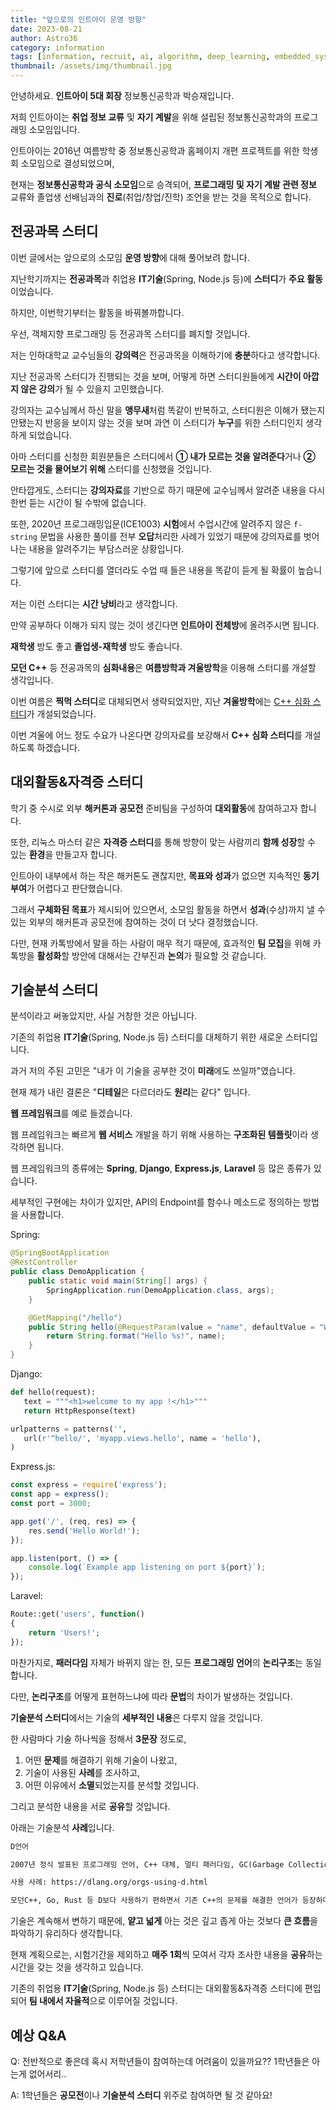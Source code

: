 ```yaml
---
title: "앞으로의 인트아이 운영 방향"
date: 2023-08-21
author: Astro36
category: information
tags: [information, recruit, ai, algorithm, deep_learning, embedded_system, hardware]
thumbnail: /assets/img/thumbnail.jpg
---
```


안녕하세요. **인트아이 5대 회장** 정보통신공학과 박승재입니다.

저희 인트아이는 **취업 정보 교류** 및 **자기 계발**을 위해 설립된 정보통신공학과의 프로그래밍 소모임입니다.

인트아이는 2016년 여름방학 중 정보통신공학과 홈페이지 개편 프로젝트를 위한 학생회 소모임으로 결성되었으며,

현재는 **정보통신공학과 공식 소모임**으로 승격되어, **프로그래밍 및 자기 계발 관련 정보** 교류와 졸업생 선배님과의 **진로**(취업/창업/진학) 조언을 받는 것을 목적으로 합니다.

## 전공과목 스터디

이번 글에서는 앞으로의 소모임 **운영 방향**에 대해 풀어보려 합니다.

지난학기까지는 **전공과목**과 취업용 **IT기술**(Spring, Node.js 등)에 **스터디**가 **주요 활동**이었습니다.

하지만, 이번학기부터는 활동을 바꿔볼까합니다.

우선, 객체지향 프로그래밍 등 전공과목 스터디를 폐지할 것입니다.

저는 인하대학교 교수님들의 **강의력**은 전공과목을 이해하기에 **충분**하다고 생각합니다.

지난 전공과목 스터디가 진행되는 것을 보며, 어떻게 하면 스터디원들에게 **시간이 아깝지 않은 강의**가 될 수 있을지 고민했습니다.

강의자는 교수님께서 하신 말을 **앵무새**처럼 똑같이 반복하고, 스터디원은 이해가 됐는지 안됐는지 반응을 보이지 않는 것을 보며 과연 이 스터디가 **누구**를 위한 스터디인지 생각하게 되었습니다.

아마 스터디를 신청한 회원분들은 스터디에서 **① 내가 모르는 것을 알려준다**거나 **② 모르는 것을 물어보기 위해** 스터디를 신청했을 것입니다.

안타깝게도, 스터디는 **강의자료**를 기반으로 하기 때문에 교수님께서 알려준 내용을 다시 한번 듣는 시간이 될 수밖에 없습니다.

또한, 2020년 프로그래밍입문(ICE1003) **시험**에서 수업시간에 알려주지 않은 `f-string` 문법을 사용한 풀이를 전부 **오답**처리한 사례가 있었기 때문에 강의자료를 벗어나는 내용을 알려주기는 부담스러운 상황입니다.

그렇기에 앞으로 스터디를 열더라도 수업 때 들은 내용을 똑같이 듣게 될 확률이 높습니다.

저는 이런 스터디는 **시간 낭비**라고 생각합니다.

만약 공부하다 이해가 되지 않는 것이 생긴다면 **인트아이 전체방**에 올려주시면 됩니다.

**재학생** 방도 좋고 **졸업생-재학생** 방도 좋습니다.

**모던 C++** 등 전공과목의 **심화내용**은 **여름방학과 겨울방학**을 이용해 스터디를 개설할 생각입니다.

이번 여름은 **찍먹 스터디**로 대체되면서 생략되었지만, 지난 **겨울방학**에는 [C++ 심화 스터디](https://github.com/int-i/2023-1-cpp-advanced-study)가 개설되었습니다.

이번 겨울에 어느 정도 수요가 나온다면 강의자료를 보강해서 **C++ 심화 스터디**를 개설하도록 하겠습니다.

## 대외활동&자격증 스터디

학기 중 수시로 외부 **해커톤과 공모전** 준비팀을 구성하여 **대외활동**에 참여하고자 합니다.

또한, 리눅스 마스터 같은 **자격증 스터디**를 통해 방향이 맞는 사람끼리 **함께 성장**할 수 있는 **환경**을 만들고자 합니다.

인트아이 내부에서 하는 작은 해커톤도 괜찮지만, **목표와 성과**가 없으면 지속적인 **동기부여**가 어렵다고 판단했습니다.

그래서 **구체화된 목표**가 제시되어 있으면서, 소모임 활동을 하면서 **성과**(수상)까지 낼 수 있는 외부의 해커톤과 공모전에 참여하는 것이 더 낫다 결정했습니다.

다만, 현재 카톡방에서 말을 하는 사람이 매우 적기 때문에, 효과적인 **팀 모집**을 위해 카톡방을 **활성화**할 방안에 대해서는 간부진과 **논의**가 필요할 것 같습니다.

## 기술분석 스터디

분석이라고 써놓았지만, 사실 거창한 것은 아닙니다.

기존의 취업용 **IT기술**(Spring, Node.js 등) 스터디를 대체하기 위한 새로운 스터디입니다.

과거 저의 주된 고민은 "내가 이 기술을 공부한 것이 **미래**에도 쓰일까"였습니다.

현재 제가 내린 결론은 "**디테일**은 다르더라도 **원리**는 같다" 입니다.

**웹 프레임워크**를 예로 들겠습니다.

웹 프레임워크는 빠르게 **웹 서비스** 개발을 하기 위해 사용하는 **구조화된 템플릿**이라 생각하면 됩니다.

웹 프레임워크의 종류에는 **Spring**, **Django**, **Express.js**, **Laravel** 등 많은 종류가 있습니다.

세부적인 구현에는 차이가 있지만, API의 Endpoint를 함수나 메소드로 정의하는 방법을 사용합니다.

Spring:

```java
@SpringBootApplication
@RestController
public class DemoApplication {
    public static void main(String[] args) {
        SpringApplication.run(DemoApplication.class, args);
    }

    @GetMapping("/hello")
    public String hello(@RequestParam(value = "name", defaultValue = "World") String name) {
        return String.format("Hello %s!", name);
    }
}
```

Django:

```py
def hello(request):
   text = """<h1>welcome to my app !</h1>"""
   return HttpResponse(text)

urlpatterns = patterns('',
   url(r'^hello/', 'myapp.views.hello', name = 'hello'),
)
```

Express.js:

```js
const express = require('express');
const app = express();
const port = 3000;

app.get('/', (req, res) => {
    res.send('Hello World!');
});

app.listen(port, () => {
    console.log(`Example app listening on port ${port}`);
});
```

Laravel:

```php
Route::get('users', function()
{
    return 'Users!';
});
```

마찬가지로, **패러다임** 자체가 바뀌지 않는 한, 모든 **프로그래밍 언어**의 **논리구조**는 동일합니다.

다만, **논리구조**를 어떻게 표현하느냐에 따라 **문법**의 차이가 발생하는 것입니다.

**기술분석 스터디**에서는 기술의 **세부적인 내용**은 다루지 않을 것입니다.

한 사람마다 기술 하나씩을 정해서 **3문장** 정도로,

1. 어떤 **문제**를 해결하기 위해 기술이 나왔고,
2. 기술이 사용된 **사례**를 조사하고,
3. 어떤 이유에서 **소멸**되었는지를 분석할 것입니다.

그리고 분석한 내용을 서로 **공유**할 것입니다.

아래는 기술분석 **사례**입니다.

```txt
D언어

2007년 정식 발표된 프로그래밍 언어, C++ 대체, 멀티 패러다임, GC(Garbage Collection) On/Off 가능

사용 사례: https://dlang.org/orgs-using-d.html

모던C++, Go, Rust 등 D보다 사용하기 편하면서 기존 C++의 문제를 해결한 언어가 등장하며 잊혀짐
```

기술은 계속해서 변하기 때문에, **얕고 넓게** 아는 것은 깊고 좁게 아는 것보다 **큰 흐름**을 파악하기 유리하다 생각합니다.

현재 계획으로는, 시험기간을 제외하고 **매주 1회**씩 모여서 각자 조사한 내용을 **공유**하는 시간을 갖는 것을 생각하고 있습니다.

기존의 취업용 **IT기술**(Spring, Node.js 등) 스터디는 대외활동&자격증 스터디에 편입되어 **팀 내에서 자율적**으로 이루어질 것입니다.

## 예상 Q&A

Q: 전반적으로 좋은데 혹시 저학년들이 참여하는데 어려움이 있을까요?? 1학년들은 아는게 없어서리..

A: 1학년들은 **공모전**이나 **기술분석 스터디** 위주로 참여하면 될 것 같아요!
